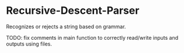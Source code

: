# Recursive-Descent-Parser
Recognizes or rejects a string based on grammar.


TODO: fix comments in main function to correctly read/write inputs and outputs using files.
